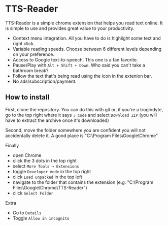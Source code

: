 # TTS-Reader

TTS-Reader is a simple chrome extension that helps you read text online. It is simple to use and provides great value to your productivity.

* Context menu integration. All you have to do is highlight some text and right click.
* Variable reading speeds. Choose between 6 different levels depending on your preference.
* Access to Google text-to-speech. This one is a fan favorite.
* Pause/Play with `Alt + Shift + Down`. Who said you can't take a bathroom break?
* Follow the text that's being read using the icon in the extenion bar.
* No ads/subscription/payment.

## How to install

First, clone the repository. You can do this with git or, if you're a troglodyte, go to the top right where it says `↓ Code` and select `Download ZIP` (you will have to extract the archive once it's downloaded)

Second, move the folder somewhere you are confident you will not accidentally delete it. A good place is "C:\Program Files\Google\Chrome\"

Finally
* open Chrome
* click the 3 dots in the top right
* select `More Tools → Extensions`
* toggle `Developer mode` in the top right
* click `Load unpacked` in the top left
* navigate to the folder that contains the extension (e.g. "C:\Program Files\Google\Chrome\TTS-Reader")
* click `Select Folder`

Extra
* Go to `Details`
* Toggle `Allow in incognito`